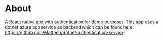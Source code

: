 # About

A React native app with authentication for demo purposes. This app uses a dotnet azure app service as backend which can be found here: https://github.com/Matteeh/dotnet-authentication-service
